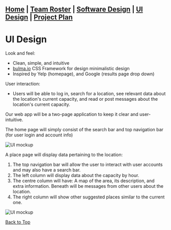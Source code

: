 ## [Home](https://ssajnani.github.io/Capacity/homepage.html) | [Team Roster](https://ssajnani.github.io/Capacity/teamPage.html) | [Software Design](https://ssajnani.github.io/Capacity/softwaredesign.html) | [UI Design](https://ssajnani.github.io/Capacity/uidesign.html) | [Project Plan](https://ssajnani.github.io/Capacity/projectplan.html)

# UI Design

Look and feel:

 * Clean, simple, and intuitive
 * [bulma.io](bulma.io) CSS Framework for design minimalistic design
 * Inspired by Yelp (homepage), and Google (results page drop down)

User interaction:

 * Users will be able to log in, search for a location, see relevant data about the location's current capacity, and read or post messages about the location's current capacity.

Our web app will be a two-page application to keep it clear and user-intuitive.

The home page will simply consist of the search bar and top navigation bar (for user login and account info)

![UI mockup](http://i.imgur.com/xv7sdt9.png)

A place page will display data pertaining to the location:

1. The top navigation bar will allow the user to interact with user accounts and may also have a search bar.
2. The left column will display data about the capacity by hour.
3. The centre column will have: A map of the area, its description, and extra information. Beneath will be messages from other users about the location.
4. The right column will show other suggested places similar to the current one.

![UI mockup](http://i.imgur.com/L4bZyka.png)


<a href="#top">Back to Top</a>